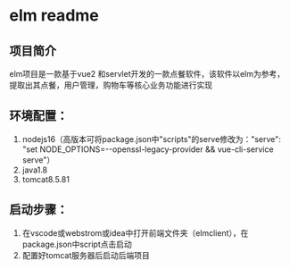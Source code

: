# elm readme
## 项目简介
elm项目是一款基于vue2 和servlet开发的一款点餐软件，该软件以elm为参考，提取出其点餐，用户管理，购物车等核心业务功能进行实现

## 环境配置：
1. nodejs16（高版本可将package.json中"scripts"的serve修改为："serve":  "set  NODE_OPTIONS=--openssl-legacy-provider && vue-cli-service serve"）
2. java1.8
3. tomcat8.5.81
## 启动步骤：
1.  在vscode或webstrom或idea中打开前端文件夹（elmclient），在package.json中script点击启动
2.  配置好tomcat服务器后启动后端项目
